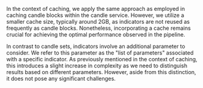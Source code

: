 <!-- Caching part two -->
In the context of caching, we apply the same approach as employed in caching candle blocks within the candle service. However, we utilize a smaller cache size, typically around 2GB, as indicators are not reused as frequently as candle blocks. Nonetheless, incorporating a cache remains crucial for achieving the optimal performance observed in the pipeline.

<!-- Handling different intervals, resolutions, and parameters -->
In contrast to candle sets, indicators involve an additional parameter to consider. We refer to this parameter as the "list of parameters" associated with a specific indicator. As previously mentioned in the context of caching, this introduces a slight increase in complexity as we need to distinguish results based on different parameters. However, aside from this distinction, it does not pose any significant challenges.